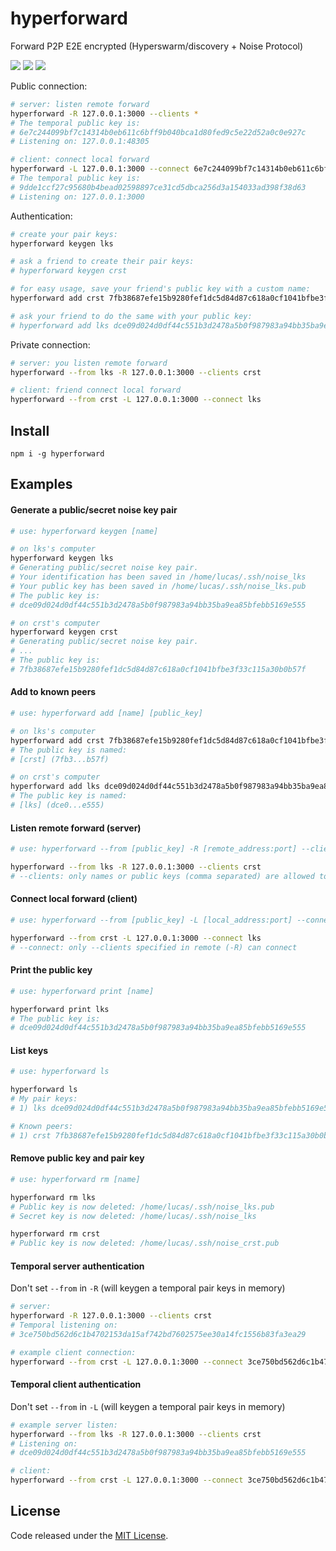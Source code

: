 # hyperforward

Forward P2P E2E encrypted (Hyperswarm/discovery + Noise Protocol)

![](https://img.shields.io/npm/v/hyperforward.svg) ![](https://img.shields.io/npm/dt/hyperforward.svg) ![](https://img.shields.io/github/license/LuKks/hyperforward.svg)

Public connection:
```bash
# server: listen remote forward
hyperforward -R 127.0.0.1:3000 --clients *
# The temporal public key is:
# 6e7c244099bf7c14314b0eb611c6bff9b040bca1d80fed9c5e22d52a0c0e927c
# Listening on: 127.0.0.1:48305

# client: connect local forward
hyperforward -L 127.0.0.1:3000 --connect 6e7c244099bf7c14314b0eb611c6bff9b040bca1d80fed9c5e22d52a0c0e927c
# The temporal public key is:
# 9dde1ccf27c95680b4bead02598897ce31cd5dbca256d3a154033ad398f38d63
# Listening on: 127.0.0.1:3000
```

Authentication:
```bash
# create your pair keys:
hyperforward keygen lks

# ask a friend to create their pair keys:
# hyperforward keygen crst

# for easy usage, save your friend's public key with a custom name:
hyperforward add crst 7fb38687efe15b9280fef1dc5d84d87c618a0cf1041bfbe3f33c115a30b0b57f

# ask your friend to do the same with your public key:
# hyperforward add lks dce09d024d0df44c551b3d2478a5b0f987983a94bb35ba9ea85bfebb5169e555
```

Private connection:
```bash
# server: you listen remote forward
hyperforward --from lks -R 127.0.0.1:3000 --clients crst

# client: friend connect local forward
hyperforward --from crst -L 127.0.0.1:3000 --connect lks
```

## Install
```
npm i -g hyperforward
```

## Examples
#### Generate a public/secret noise key pair
```bash
# use: hyperforward keygen [name]

# on lks's computer
hyperforward keygen lks
# Generating public/secret noise key pair.
# Your identification has been saved in /home/lucas/.ssh/noise_lks
# Your public key has been saved in /home/lucas/.ssh/noise_lks.pub
# The public key is:
# dce09d024d0df44c551b3d2478a5b0f987983a94bb35ba9ea85bfebb5169e555

# on crst's computer
hyperforward keygen crst
# Generating public/secret noise key pair.
# ...
# The public key is:
# 7fb38687efe15b9280fef1dc5d84d87c618a0cf1041bfbe3f33c115a30b0b57f
```

#### Add to known peers
```bash
# use: hyperforward add [name] [public_key]

# on lks's computer
hyperforward add crst 7fb38687efe15b9280fef1dc5d84d87c618a0cf1041bfbe3f33c115a30b0b57f
# The public key is named:
# [crst] (7fb3...b57f)

# on crst's computer
hyperforward add lks dce09d024d0df44c551b3d2478a5b0f987983a94bb35ba9ea85bfebb5169e555
# The public key is named:
# [lks] (dce0...e555)
```

#### Listen remote forward (server)
```bash
# use: hyperforward --from [public_key] -R [remote_address:port] --clients [asterisk or list of names or public keys]

hyperforward --from lks -R 127.0.0.1:3000 --clients crst
# --clients: only names or public keys (comma separated) are allowed to connect
```

#### Connect local forward (client)
```bash
# use: hyperforward --from [public_key] -L [local_address:port] --connect [public_key]

hyperforward --from crst -L 127.0.0.1:3000 --connect lks
# --connect: only --clients specified in remote (-R) can connect
```

#### Print the public key
```bash
# use: hyperforward print [name]

hyperforward print lks
# The public key is:
# dce09d024d0df44c551b3d2478a5b0f987983a94bb35ba9ea85bfebb5169e555
```

#### List keys
```bash
# use: hyperforward ls

hyperforward ls
# My pair keys:
# 1) lks dce09d024d0df44c551b3d2478a5b0f987983a94bb35ba9ea85bfebb5169e555

# Known peers:
# 1) crst 7fb38687efe15b9280fef1dc5d84d87c618a0cf1041bfbe3f33c115a30b0b57f
```

#### Remove public key and pair key
```bash
# use: hyperforward rm [name]

hyperforward rm lks
# Public key is now deleted: /home/lucas/.ssh/noise_lks.pub
# Secret key is now deleted: /home/lucas/.ssh/noise_lks

hyperforward rm crst
# Public key is now deleted: /home/lucas/.ssh/noise_crst.pub
```

#### Temporal server authentication
Don't set `--from` in `-R` (will keygen a temporal pair keys in memory)
```bash
# server:
hyperforward -R 127.0.0.1:3000 --clients crst
# Temporal listening on:
# 3ce750bd562d6c1b4702153da15af742bd7602575ee30a14fc1556b83fa3ea29

# example client connection:
hyperforward --from crst -L 127.0.0.1:3000 --connect 3ce750bd562d6c1b4702153da15af742bd7602575ee30a14fc1556b83fa3ea29
```

#### Temporal client authentication
Don't set `--from` in `-L` (will keygen a temporal pair keys in memory)
```bash
# example server listen:
hyperforward --from lks -R 127.0.0.1:3000 --clients crst
# Listening on:
# dce09d024d0df44c551b3d2478a5b0f987983a94bb35ba9ea85bfebb5169e555

# client:
hyperforward --from crst -L 127.0.0.1:3000 --connect 3ce750bd562d6c1b4702153da15af742bd7602575ee30a14fc1556b83fa3ea29
```

## License
Code released under the [MIT License](https://github.com/LuKks/hyperforward/blob/master/LICENSE).
